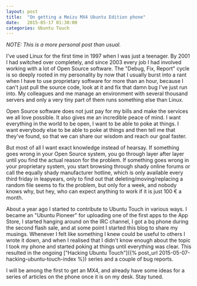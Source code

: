 ```yaml
---
layout: post
title:  "On getting a Meizu MX4 Ubuntu Edition phone"
date:   2015-05-17 01:30:00
categories: Ubuntu Touch
---
```


*NOTE: This is a more personal post than usual.*

I've used Linux for the first time in 1997 when I was just a teenager. By 2001 I had switched over completely, and since 2003 every job I had involved working with a lot of Open Source software. The "Debug, Fix, Report" cycle is so deeply rooted in my personality by now that I usually burst into a rant when I have to use proprietary software for more than an hour, because I can't just pull the source code, look at it and fix that damn bug I've just run into. My colleagues and me manage an environment with several thousand servers and only a very tiny part of them runs something else than Linux.

Open Source software does not just pay for my bills and make the services we all love possible. It also gives me an incredible peace of mind. I want everything in the world to be open, I want to be able to poke at things. I want everybody else to be able to poke at things and then tell me that they've found, so that we can share our wisdom and reach our goal faster.

But most of all I want exact knowledge instead of hearsay. If something goes wrong in your Open Source system, you go through layer after layer until you find the actual reason for the problem. If something goes wrong in your proprietary system, you start browsing through shady online forums or call the equally shady manufacturer hotline, which is only available every third friday in leapyears, only to find out that deleting/moving/replacing a random file seems to fix the problem, but only for a week, and nobody knows why, but hey, who can expect anything to work if it is just 100 € a month.

About a year ago I started to contribute to Ubuntu Touch in various ways. I became an "Ubuntu Pioneer" for uploading one of the first apps to the App Store, I started hanging around on the IRC channel, I got a bq phone during the second flash sale, and at some point I started this blog to share my musings. Whenever I felt like something I knew could be useful to others I wrote it down, and when I realised that I didn't know enough about the topic I took my phone and started poking at things until everything was clear. This resulted in the ongoing ["Hacking Ubuntu Touch"]({% post_url 2015-05-07-hacking-ubuntu-touch-index %}) series and a couple of bug reports.

I will be among the first to get an MX4, and already have some ideas for a series of articles on the phone once it is on my desk. Stay tuned.

[canonical]: http://www.canonical.com/